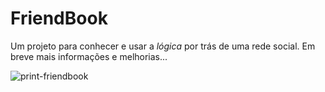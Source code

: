 # FriendBook
Um projeto para conhecer e usar a *lógica*  por trás de uma rede social.
Em breve mais informações e melhorias...

![print-friendbook](https://user-images.githubusercontent.com/82414367/161817758-b13cf575-75a2-424d-8367-d845fd461846.png)
